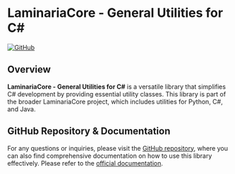 ﻿# LaminariaCore - General Utilities for C#

[![GitHub](https://img.shields.io/badge/GitHub-Repo-blue)](https://github.com/LaminariaCore)

## Overview

**LaminariaCore - General Utilities for C#** is a versatile library that simplifies C# development by providing essential utility classes. This library is part of the broader LaminariaCore project, which includes utilities for Python, C#, and Java.

## GitHub Repository & Documentation

For any questions or inquiries, please visit the [GitHub repository](https://github.com/LaminariaCore), where you can also find comprehensive documentation on how to use this library effectively. Please refer to the [official documentation](https://github.com/LaminariaCore/wiki).